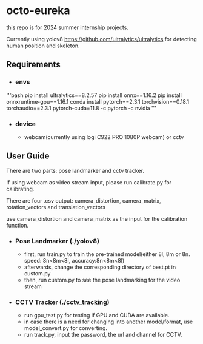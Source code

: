 # octo-eureka

this repo is for 2024 summer internship projects.

Currently using yolov8 <https://github.com/ultralytics/ultralytics> for detecting human position and skeleton.

## Requirements

- ### envs

'''bash
pip install ultralytics==8.2.57
pip install onnx==1.16.2
pip install onnxruntime-gpu==1.16.1
conda install pytorch==2.3.1 torchvision==0.18.1 torchaudio==2.3.1 pytorch-cuda=11.8 -c pytorch -c nvidia
'''

- ### device

  - webcam(currently using logi C922 PRO 1080P webcam) or cctv

## User Guide

There are two parts: pose landmarker and cctv tracker.

If using webcam as video stream input, please run calibrate.py for calibrating.

There are four .csv output: camera_distortion, camera_matrix, rotation_vectors and translation_vectors

use camera_distortion and camera_matrix as the input for the calibration function.

- ### Pose Landmarker (./yolov8)

  - first, run train.py to train the pre-trained model(either 8l, 8m or 8n. speed: 8n<8m<8l, accuracy:8n<8m<8l)
  - afterwards, change the corresponding directory of best.pt in custom.py
  - then, run custom.py to see the pose landmarking for the video stream

- ### CCTV Tracker (./cctv_tracking)

  - run gpu_test.py for testing if GPU and CUDA are available.
  - in case there is a need for changing into another model/format, use model_convert.py for converting.
  - run track.py, input the password, the url and channel for CCTV.
